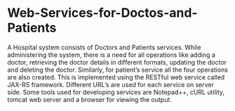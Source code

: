 # Web-Services-for-Doctos-and-Patients
A Hospital system consists of Doctors and Patients services. While administering the system, there is a need for all operations like adding a doctor, retrieving the doctor details in different formats, updating the doctor and deleting the doctor. Similarly, for patient’s service all the four operations are also created. This is implemented using the RESTful web service called JAX-RS framework. Different URL’s are used for each service on server side. Some tools used for developing services are Notepad++, cURL utility, tomcat web server and a browser for viewing the output.
